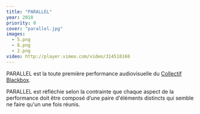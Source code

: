 ```yaml
---
title: "PARALLEL"
year: 2018
priority: 0
cover: "parallel.jpg"
images:
  - 5.png
  - 8.png
  - 2.png
video: http://player.vimeo.com/video/314518168
---
```


PARALLEL est la toute première performance audiovisuelle du [Collectif Blackbox](http://collectifblackbox.com/).

PARALLEL est réfléchie selon la contrainte que chaque aspect de la performance doit être composé d’une paire d'éléments distincts qui semble ne faire qu'un une fois réunis.
